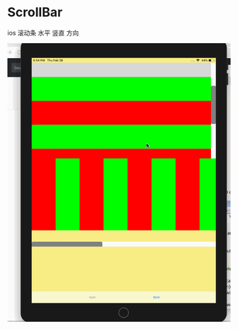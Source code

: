 # ScrollBar

ios 滚动条 
水平 竖直 方向

![image](https://github.com/lijiangg/ScrollBar/blob/master/Test_Demo/Untitled.gif)   
